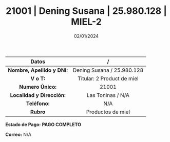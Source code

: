 ﻿---
title: 21001 | Dening Susana | 25.980.128 | MIEL-2
date: 02/01/2024
draft: false
tags: ['producto-de-miel', 'toninas', 'titular']
---

|          **Datos**          |  /  |
|:---------------------------:|:---:|
| **Nombre, Apellido y DNI:** | Dening Susana / 25.980.128 |
|          **V o T:**         | Titular: 2 Product de miel |
|      **Numero Único:**      | 21001 |
|  **Localidad y Dirección:** | Las Toninas / N/A |
|        **Teléfono:**        | N/A |
|          **Rubro**          | Productos de miel |

**Estado de Pago:** **PAGO COMPLETO**

**Correo:** N/A
